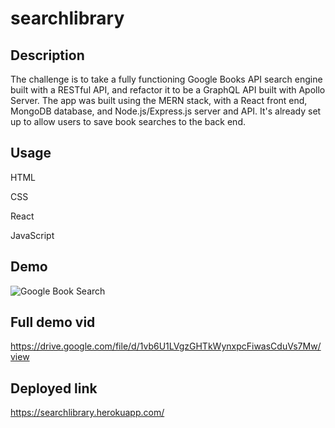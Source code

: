 # searchlibrary

## Description 

The challenge is to take a fully functioning Google Books API search engine built with a RESTful API, and refactor it to be a GraphQL API built with Apollo Server. The app was built using the MERN stack, with a React front end, MongoDB database, and Node.js/Express.js server and API. It's already set up to allow users to save book searches to the back end.

## Usage 

HTML

CSS

React

JavaScript

## Demo 

![Google Book Search](https://user-images.githubusercontent.com/112473624/209739308-96eb79e7-33cb-44bb-91cd-5a340bf46d76.gif)

## Full demo vid

https://drive.google.com/file/d/1vb6U1LVgzGHTkWynxpcFiwasCduVs7Mw/view

## Deployed link 

https://searchlibrary.herokuapp.com/

